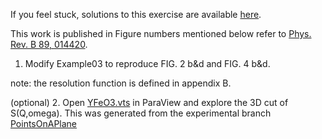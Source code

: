 If you feel stuck, solutions to this exercise are available [here](solution).

This work is published in  Figure numbers mentioned below refer to [Phys. Rev. B 89, 014420](http://journals.aps.org/prb/abstract/10.1103/PhysRevB.89.014420).

1. Modify Example03 to reproduce FIG. 2 b&d and FIG. 4 b&d.

note: the resolution function is defined in appendix B.

(optional) 2. Open [YFeO3.vts](https://www.dropbox.com/s/z4cvnmmndyr3vum/YFeO3.vts?dl=0) in ParaView and explore the 3D cut of S(Q,omega). This was generated from the experimental branch [PointsOnAPlane](https://github.com/quantumsteve/SpinWaveGenie/tree/PointsOnAPlane)
